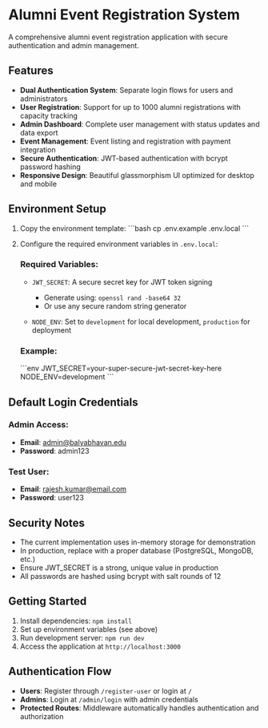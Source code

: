 # Alumni Event Registration System

A comprehensive alumni event registration application with secure authentication and admin management.

## Features

- **Dual Authentication System**: Separate login flows for users and administrators
- **User Registration**: Support for up to 1000 alumni registrations with capacity tracking
- **Admin Dashboard**: Complete user management with status updates and data export
- **Event Management**: Event listing and registration with payment integration
- **Secure Authentication**: JWT-based authentication with bcrypt password hashing
- **Responsive Design**: Beautiful glassmorphism UI optimized for desktop and mobile

## Environment Setup

1. Copy the environment template:
   \`\`\`bash
   cp .env.example .env.local
   \`\`\`

2. Configure the required environment variables in `.env.local`:

   ### Required Variables:
   - `JWT_SECRET`: A secure secret key for JWT token signing
     - Generate using: `openssl rand -base64 32`
     - Or use any secure random string generator
   
   - `NODE_ENV`: Set to `development` for local development, `production` for deployment

   ### Example:
   \`\`\`env
   JWT_SECRET=your-super-secure-jwt-secret-key-here
   NODE_ENV=development
   \`\`\`

## Default Login Credentials

### Admin Access:
- **Email**: admin@balyabhavan.edu
- **Password**: admin123

### Test User:
- **Email**: rajesh.kumar@email.com
- **Password**: user123

## Security Notes

- The current implementation uses in-memory storage for demonstration
- In production, replace with a proper database (PostgreSQL, MongoDB, etc.)
- Ensure JWT_SECRET is a strong, unique value in production
- All passwords are hashed using bcrypt with salt rounds of 12

## Getting Started

1. Install dependencies: `npm install`
2. Set up environment variables (see above)
3. Run development server: `npm run dev`
4. Access the application at `http://localhost:3000`

## Authentication Flow

- **Users**: Register through `/register-user` or login at `/`
- **Admins**: Login at `/admin/login` with admin credentials
- **Protected Routes**: Middleware automatically handles authentication and authorization
